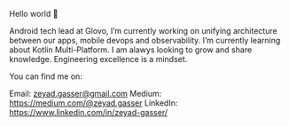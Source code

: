 Hello world 👋

Android tech lead at Glovo, I’m currently working on unifying architecture between our apps, mobile devops and observability. I’m currently learning about Kotlin Multi-Platform. I am alawys looking to grow and share knowledge. Engineering excellence is a mindset.

You can find me on:

Email: zeyad.gasser@gmail.com 
Medium: https://medium.com/@zeyad.gasser 
LinkedIn: https://www.linkedin.com/in/zeyad-gasser/
